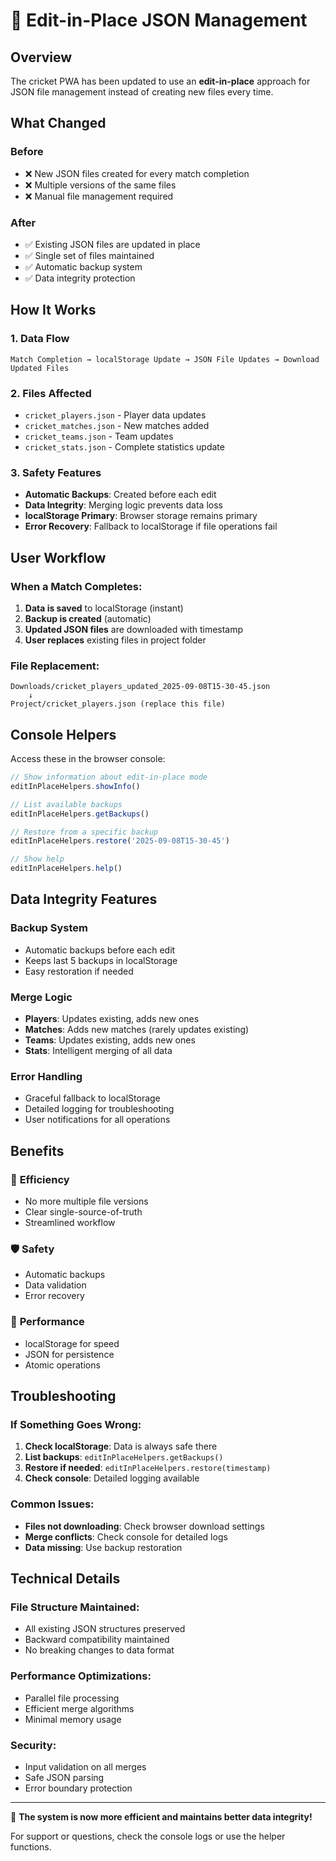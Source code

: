 # 🔄 Edit-in-Place JSON Management

## Overview
The cricket PWA has been updated to use an **edit-in-place** approach for JSON file management instead of creating new files every time.

## What Changed

### Before
- ❌ New JSON files created for every match completion
- ❌ Multiple versions of the same files
- ❌ Manual file management required

### After
- ✅ Existing JSON files are updated in place
- ✅ Single set of files maintained
- ✅ Automatic backup system
- ✅ Data integrity protection

## How It Works

### 1. Data Flow
```
Match Completion → localStorage Update → JSON File Updates → Download Updated Files
```

### 2. Files Affected
- `cricket_players.json` - Player data updates
- `cricket_matches.json` - New matches added
- `cricket_teams.json` - Team updates
- `cricket_stats.json` - Complete statistics update

### 3. Safety Features
- **Automatic Backups**: Created before each edit
- **Data Integrity**: Merging logic prevents data loss
- **localStorage Primary**: Browser storage remains primary
- **Error Recovery**: Fallback to localStorage if file operations fail

## User Workflow

### When a Match Completes:
1. **Data is saved** to localStorage (instant)
2. **Backup is created** (automatic)
3. **Updated JSON files** are downloaded with timestamp
4. **User replaces** existing files in project folder

### File Replacement:
```
Downloads/cricket_players_updated_2025-09-08T15-30-45.json
    ↓
Project/cricket_players.json (replace this file)
```

## Console Helpers

Access these in the browser console:

```javascript
// Show information about edit-in-place mode
editInPlaceHelpers.showInfo()

// List available backups
editInPlaceHelpers.getBackups()

// Restore from a specific backup
editInPlaceHelpers.restore('2025-09-08T15-30-45')

// Show help
editInPlaceHelpers.help()
```

## Data Integrity Features

### Backup System
- Automatic backups before each edit
- Keeps last 5 backups in localStorage
- Easy restoration if needed

### Merge Logic
- **Players**: Updates existing, adds new ones
- **Matches**: Adds new matches (rarely updates existing)
- **Teams**: Updates existing, adds new ones
- **Stats**: Intelligent merging of all data

### Error Handling
- Graceful fallback to localStorage
- Detailed logging for troubleshooting
- User notifications for all operations

## Benefits

### 🎯 **Efficiency**
- No more multiple file versions
- Clear single-source-of-truth
- Streamlined workflow

### 🛡️ **Safety**
- Automatic backups
- Data validation
- Error recovery

### 🚀 **Performance**
- localStorage for speed
- JSON for persistence
- Atomic operations

## Troubleshooting

### If Something Goes Wrong:
1. **Check localStorage**: Data is always safe there
2. **List backups**: `editInPlaceHelpers.getBackups()`
3. **Restore if needed**: `editInPlaceHelpers.restore(timestamp)`
4. **Check console**: Detailed logging available

### Common Issues:
- **Files not downloading**: Check browser download settings
- **Merge conflicts**: Check console for detailed logs
- **Data missing**: Use backup restoration

## Technical Details

### File Structure Maintained:
- All existing JSON structures preserved
- Backward compatibility maintained
- No breaking changes to data format

### Performance Optimizations:
- Parallel file processing
- Efficient merge algorithms
- Minimal memory usage

### Security:
- Input validation on all merges
- Safe JSON parsing
- Error boundary protection

---

🎉 **The system is now more efficient and maintains better data integrity!**

For support or questions, check the console logs or use the helper functions.
